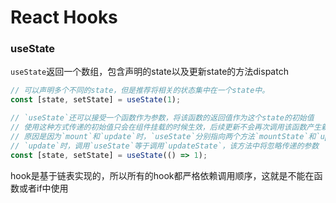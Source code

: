 # React Hooks

### useState

`useState`返回一个数组，包含声明的state以及更新state的方法dispatch

```js
// 可以声明多个不同的state，但是推荐将相关的状态集中在一个state中。
const [state, setState] = useState(1);

// `useState`还可以接受一个函数作为参数，将该函数的返回值作为这个state的初始值
// 使用这种方式传递的初始值只会在组件挂载的时候生效，后续更新不会再次调用该函数产生新的初始值
// 原因是因为`mount`和`update`时，`useState`分别指向两个方法`mountState`和`updateState`
// `update`时，调用`useState`等于调用`updateState`，该方法中将忽略传递的参数
const [state, setState] = useState(() => 1);
```

hook是基于链表实现的，所以所有的hook都严格依赖调用顺序，这就是不能在函数或者if中使用
